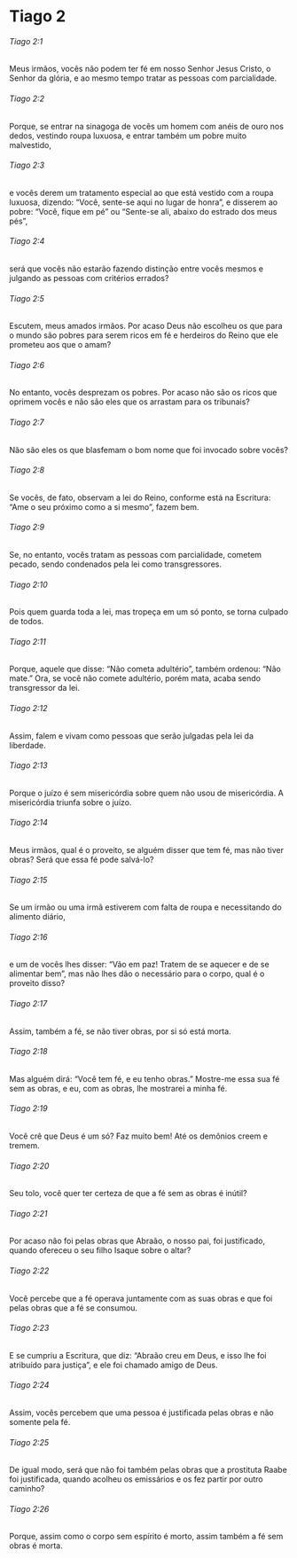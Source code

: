 # Tiago 2

###### Tiago 2:1

Meus irmãos, vocês não podem ter fé em nosso Senhor Jesus Cristo, o Senhor da glória, e ao mesmo tempo tratar as pessoas com parcialidade.

###### Tiago 2:2

Porque, se entrar na sinagoga de vocês um homem com anéis de ouro nos dedos, vestindo roupa luxuosa, e entrar também um pobre muito malvestido,

###### Tiago 2:3

e vocês derem um tratamento especial ao que está vestido com a roupa luxuosa, dizendo: “Você, sente-se aqui no lugar de honra”, e disserem ao pobre: “Você, fique em pé” ou “Sente-se ali, abaixo do estrado dos meus pés”,

###### Tiago 2:4

será que vocês não estarão fazendo distinção entre vocês mesmos e julgando as pessoas com critérios errados?

###### Tiago 2:5

Escutem, meus amados irmãos. Por acaso Deus não escolheu os que para o mundo são pobres para serem ricos em fé e herdeiros do Reino que ele prometeu aos que o amam?

###### Tiago 2:6

No entanto, vocês desprezam os pobres. Por acaso não são os ricos que oprimem vocês e não são eles que os arrastam para os tribunais?

###### Tiago 2:7

Não são eles os que blasfemam o bom nome que foi invocado sobre vocês?

###### Tiago 2:8

Se vocês, de fato, observam a lei do Reino, conforme está na Escritura: “Ame o seu próximo como a si mesmo”, fazem bem.

###### Tiago 2:9

Se, no entanto, vocês tratam as pessoas com parcialidade, cometem pecado, sendo condenados pela lei como transgressores.

###### Tiago 2:10

Pois quem guarda toda a lei, mas tropeça em um só ponto, se torna culpado de todos.

###### Tiago 2:11

Porque, aquele que disse: “Não cometa adultério”, também ordenou: “Não mate.” Ora, se você não comete adultério, porém mata, acaba sendo transgressor da lei.

###### Tiago 2:12

Assim, falem e vivam como pessoas que serão julgadas pela lei da liberdade.

###### Tiago 2:13

Porque o juízo é sem misericórdia sobre quem não usou de misericórdia. A misericórdia triunfa sobre o juízo.

###### Tiago 2:14

Meus irmãos, qual é o proveito, se alguém disser que tem fé, mas não tiver obras? Será que essa fé pode salvá-lo?

###### Tiago 2:15

Se um irmão ou uma irmã estiverem com falta de roupa e necessitando do alimento diário,

###### Tiago 2:16

e um de vocês lhes disser: “Vão em paz! Tratem de se aquecer e de se alimentar bem”, mas não lhes dão o necessário para o corpo, qual é o proveito disso?

###### Tiago 2:17

Assim, também a fé, se não tiver obras, por si só está morta.

###### Tiago 2:18

Mas alguém dirá: “Você tem fé, e eu tenho obras.” Mostre-me essa sua fé sem as obras, e eu, com as obras, lhe mostrarei a minha fé.

###### Tiago 2:19

Você crê que Deus é um só? Faz muito bem! Até os demônios creem e tremem.

###### Tiago 2:20

Seu tolo, você quer ter certeza de que a fé sem as obras é inútil?

###### Tiago 2:21

Por acaso não foi pelas obras que Abraão, o nosso pai, foi justificado, quando ofereceu o seu filho Isaque sobre o altar?

###### Tiago 2:22

Você percebe que a fé operava juntamente com as suas obras e que foi pelas obras que a fé se consumou.

###### Tiago 2:23

E se cumpriu a Escritura, que diz: “Abraão creu em Deus, e isso lhe foi atribuído para justiça”, e ele foi chamado amigo de Deus.

###### Tiago 2:24

Assim, vocês percebem que uma pessoa é justificada pelas obras e não somente pela fé.

###### Tiago 2:25

De igual modo, será que não foi também pelas obras que a prostituta Raabe foi justificada, quando acolheu os emissários e os fez partir por outro caminho?

###### Tiago 2:26

Porque, assim como o corpo sem espírito é morto, assim também a fé sem obras é morta.

